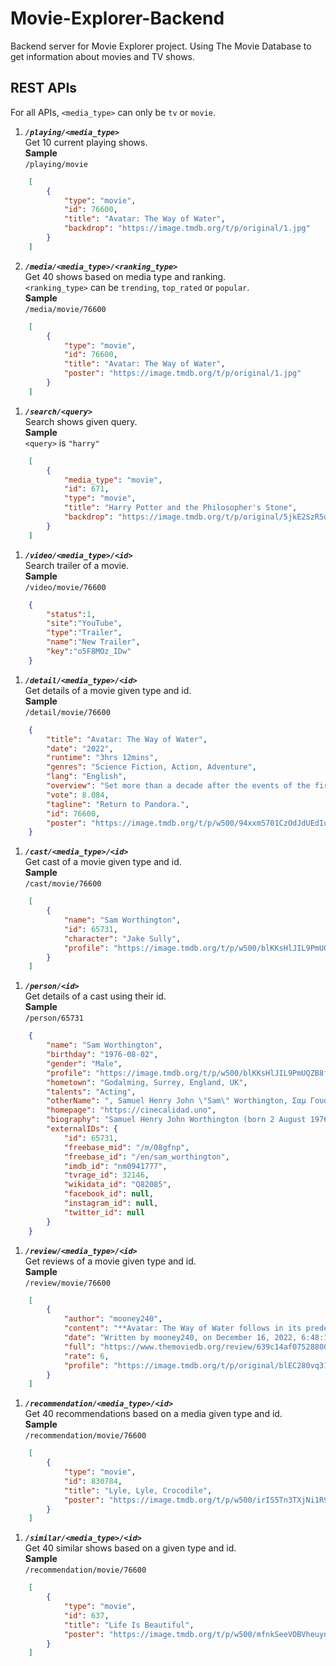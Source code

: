 # __Movie-Explorer-Backend__
Backend server for Movie Explorer project. Using The Movie Database to get information about movies and TV shows.

## **REST APIs**

For all APIs, `<media_type>` can only be `tv` or `movie`.

1.  ***`/playing/<media_type>`***<br>
   Get 10 current playing shows.<br>
   __Sample__ <br>
   `/playing/movie`
```json
    [
        {
            "type": "movie",
            "id": 76600,
            "title": "Avatar: The Way of Water",
            "backdrop": "https://image.tmdb.org/t/p/original/1.jpg"
        }
    ]
```

2. ***`/media/<media_type>/<ranking_type>`*** <br>
   Get 40 shows based on media type and ranking.<br>
   `<ranking_type>` can be `trending`, `top_rated` or `popular`.<br>
   __Sample__<br>
   `/media/movie/76600`
```json
    [
        {
            "type": "movie",
            "id": 76600,
            "title": "Avatar: The Way of Water",
            "poster": "https://image.tmdb.org/t/p/original/1.jpg"
        }
    ]
```

1. ***`/search/<query>`*** <br>
   Search shows given query.<br>
   __Sample__<br>
   `<query>` is `"harry"`
```json
    [
        {
            "media_type": "movie",
            "id": 671,
            "type": "movie",
            "title": "Harry Potter and the Philosopher's Stone",
            "backdrop": "https://image.tmdb.org/t/p/original/5jkE2SzR5uR2egEb1rRhF22JyWN.jpg"
        }
    ]
```

1. ***`/video/<media_type>/<id>`*** <br>
   Search trailer of a movie.<br>
   __Sample__<br>
   `/video/movie/76600`
```json
    {
        "status":1,
        "site":"YouTube",
        "type":"Trailer",
        "name":"New Trailer",
        "key":"o5F8MOz_IDw"
    }
```

1. ***`/detail/<media_type>/<id>`*** <br>
   Get details of a movie given type and id.<br>
   __Sample__<br>
   `/detail/movie/76600`
```json
    {
        "title": "Avatar: The Way of Water",
        "date": "2022",
        "runtime": "3hrs 12mins",
        "genres": "Science Fiction, Action, Adventure",
        "lang": "English",
        "overview": "Set more than a decade after the events of the first film, learn the story of the Sully family (Jake, Neytiri, and their kids), the trouble that follows them, the lengths they go to keep each other safe, the battles they fight to stay alive, and the tragedies they endure.",
        "vote": 8.084,
        "tagline": "Return to Pandora.",
        "id": 76600,
        "poster": "https://image.tmdb.org/t/p/w500/94xxm5701CzOdJdUEdIuwqZaowx.jpg"
    }
```

1. ***`/cast/<media_type>/<id>`*** <br>
   Get cast of a movie given type and id.<br>
   __Sample__<br>
   `/cast/movie/76600`
```json
    [
        {
            "name": "Sam Worthington",
            "id": 65731,
            "character": "Jake Sully",
            "profile": "https://image.tmdb.org/t/p/w500/blKKsHlJIL9PmUQZB8f3YmMBW5Y.jpg"
        }
    ]
```

1. ***`/person/<id>`*** <br>
   Get details of a cast using their id.<br>
   __Sample__<br>
   `/person/65731`
```json
    {
        "name": "Sam Worthington",
        "birthday": "1976-08-02",
        "gender": "Male",
        "profile": "https://image.tmdb.org/t/p/w500/blKKsHlJIL9PmUQZB8f3YmMBW5Y.jpg",
        "hometown": "Godalming, Surrey, England, UK",
        "talents": "Acting",
        "otherName": ", Samuel Henry John \"Sam\" Worthington, Σαμ Γουόρθινγκτον, 샘 워싱턴, სემ უორთინგტო",
        "homepage": "https://cinecalidad.uno",
        "biography": "Samuel Henry John Worthington (born 2 August 1976) is a British-Australian actor. He is best known for playing Jake Sully in Avatar, Marcus Wright in Terminator Salvation, and Perseus in Clash of the Titans and its sequel Wrath of the Titans. He later took more dramatic roles, appearing in The Debt (2010), Everest (2015), Hacksaw Ridge (2016), The Shack (2017), Manhunt: Unabomber (2017), and Fractured (2019).\n\nOn television, he appeared in his native Australia as Howard in Love My Way and as Phillip Schuler in the television drama mini-series Deadline Gallipoli, for which he was also an executive producer. He voiced the protagonist, Captain Alex Mason, in the video game Call of Duty: Black Ops (2010), as well as its sequels Call of Duty: Black Ops II (2012), and Call of Duty: Black Ops 4 (2018). In 2022, he starred in the true crime miniseries Under the Banner of Heaven.\n\nIn 2004, Worthington received Australia's highest film award for his lead role in Somersault.",
        "externalIDs": {
            "id": 65731,
            "freebase_mid": "/m/08gfnp",
            "freebase_id": "/en/sam_worthington",
            "imdb_id": "nm0941777",
            "tvrage_id": 32146,
            "wikidata_id": "Q82085",
            "facebook_id": null,
            "instagram_id": null,
            "twitter_id": null
        }
    }
```

1. ***`/review/<media_type>/<id>`*** <br>
   Get reviews of a movie given type and id.<br>
   __Sample__<br>
   `/review/movie/76600`
```json
    [
        {
            "author": "mooney240",
            "content": "**Avatar: The Way of Water follows in its predecessor’s footsteps with stunning effects and a mediocre story.**\r\n\r\nIt’s a James Cameron film, so it’s impressive. The special effects, camerawork, world-building, and action were all off the charts. But Avatar: The Way of Water struggles like its predecessor in the story and character development departments. In fact, the story of The Way of Water is almost identical to the first Avatar. Instead of humans learning to be Na’vi and then fighting Stephen slang, a family of forest Na’vi learns to be ocean Na’vi and then fight Stephen Lang. But the new movie also focuses on a group of annoying teens that constantly get themselves in trouble and peril over and over again throughout the much too long 3+ hour runtime and sidelining better, more established characters. All the strengths and weaknesses of the first movie are back in this one, with the bonus of being compared to the original at every turn. It really is a visual feast and special effects masterpiece, but just like the first Avatar, that’s all it is.",
            "date": "Written by mooney240, on December 16, 2022, 6:48:15 AM",
            "full": "https://www.themoviedb.org/review/639c14af0752880093558e1c",
            "rate": 6,
            "profile": "https://image.tmdb.org/t/p/original/blEC280vq31MVaDcsWBXuGOsYnB.jpg"
        }
    ]
```

1. ***`/recommendation/<media_type>/<id>`*** <br>
   Get 40 recommendations based on a media given type and id.<br>
   __Sample__<br>
   `/recommendation/movie/76600`
```json
    [
        {
            "type": "movie",
            "id": 830784,
            "title": "Lyle, Lyle, Crocodile",
            "poster": "https://image.tmdb.org/t/p/w500/irIS5Tn3TXjNi1R9BpWvGAN4CZ1.jpg"
        }
    ]
```

1.  ***`/similar/<media_type>/<id>`*** <br>
   Get 40 similar shows based on a given type and id.<br>
   __Sample__<br>
   `/recommendation/movie/76600`
```json
    [
        {
            "type": "movie",
            "id": 637,
            "title": "Life Is Beautiful",
            "poster": "https://image.tmdb.org/t/p/w500/mfnkSeeVOBVheuyn2lo4tfmOPQb.jpg"
        }
    ]
```